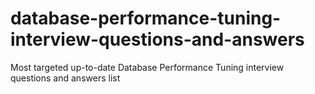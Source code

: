 # database-performance-tuning-interview-questions-and-answers
Most targeted up-to-date Database Performance Tuning interview questions and answers list
